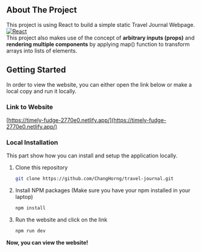 ## About The Project
This project is using React to build a simple static Travel Journal Webpage.<br/>
[![React][React.js]][React-url]<br/>
This project also makes use of the concept of **arbitrary inputs (props)** and **rendering multiple components** by applying map() function to transform arrays into lists of elements.

## Getting Started
In order to view the website, you can either open the link below or make a local copy and run it locally.

### Link to Website
[https://timely-fudge-2770e0.netlify.app/](https://timely-fudge-2770e0.netlify.app/)

### Local Installation
This part show how you can install and setup the application locally.
1. Clone this repository
    ```sh
    git clone https://github.com/ChangHorng/travel-journal.git
    ```
2. Install NPM packages (Make sure you have your npm installed in your laptop)
    ```sh
    npm install
    ```
3. Run the website and click on the link
    ```sh
    npm run dev
    ```

**Now, you can view the website!**

<!-- MARKDOWN LINKS & IMAGES -->
<!-- https://www.markdownguide.org/basic-syntax/#reference-style-links -->
[React.js]: https://img.shields.io/badge/React-20232A?style=for-the-badge&logo=react&logoColor=61DAFB
[React-url]: https://reactjs.org/

